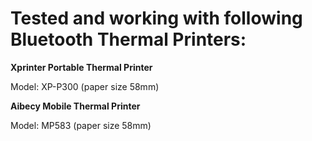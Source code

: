 # Tested and working with following Bluetooth Thermal Printers:

**Xprinter Portable Thermal Printer**
  
  Model: XP-P300 (paper size 58mm)

**Aibecy Mobile Thermal Printer**
  
  Model: MP583 (paper size 58mm)
